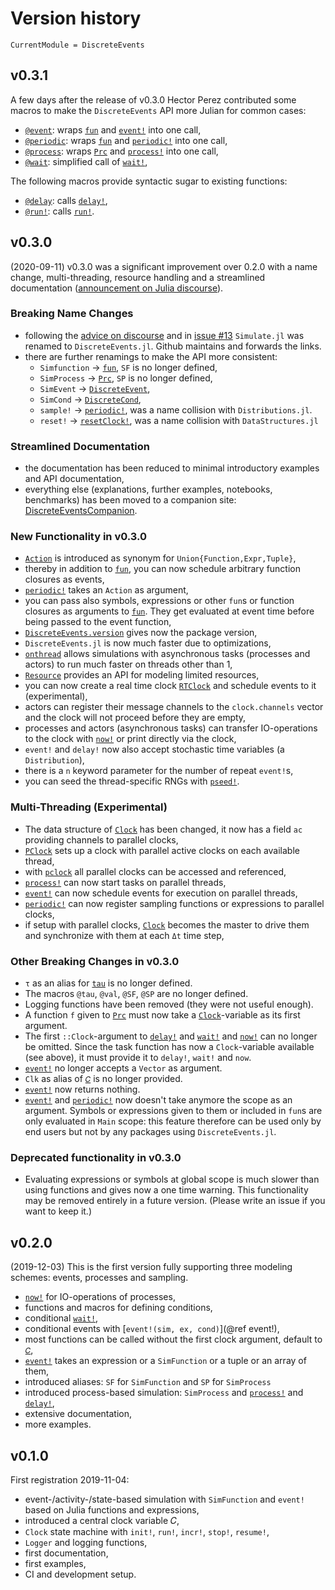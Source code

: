 # Version history

```@meta
CurrentModule = DiscreteEvents
```
## v0.3.1
A few days after the release of v0.3.0 Hector Perez contributed some macros to make the `DiscreteEvents` API more Julian for common cases:

- [`@event`](@ref): wraps [`fun`](@ref) and [`event!`](@ref) into one call,
- [`@periodic`](@ref): wraps [`fun`](@ref) and [`periodic!`](@ref) into one call,
- [`@process`](@ref): wraps [`Prc`](@ref) and [`process!`](@ref) into one call,
- [`@wait`](@ref): simplified call of [`wait!`](@ref),

The following macros provide syntactic sugar to existing functions:

- [`@delay`](@ref): calls [`delay!`](@ref),
- [`@run!`](@ref): calls [`run!`](@ref).

## v0.3.0

(2020-09-11) v0.3.0 was a significant improvement over 0.2.0 with a name change, multi-threading, resource handling and a streamlined documentation ([announcement on Julia discourse](https://discourse.julialang.org/t/ann-discreteevents-0-3/46477)).

### Breaking Name Changes

- following the [advice on discourse](https://discourse.julialang.org/t/simulate-v0-2-0-a-julia-package-for-discrete-event-simulation/31822) and in
  [issue #13](https://github.com/pbayer/DiscreteEvents.jl/issues/13) `Simulate.jl` was renamed to `DiscreteEvents.jl`. Github maintains and forwards the links.
- there are further renamings to make the API more consistent:
  - `Simfunction` → [`fun`](@ref), `SF` is no longer defined,
  - `SimProcess` → [`Prc`](@ref), `SP` is no longer defined,
  - `SimEvent` → [`DiscreteEvent`](@ref),
  - `SimCond` → [`DiscreteCond`](@ref),
  - `sample!` → [`periodic!`](@ref), was a name collision with `Distributions.jl`.
  - `reset!` → [`resetClock!`](@ref), was a name collision with `DataStructures.jl`

### Streamlined Documentation

- the documentation has been reduced to minimal introductory examples and API documentation,
- everything else (explanations, further examples, notebooks, benchmarks) has been moved to a companion site: [DiscreteEventsCompanion](https://github.com/pbayer/DiscreteEventsCompanion.jl).

### New Functionality in v0.3.0

- [`Action`](@ref) is introduced as synonym for `Union{Function,Expr,Tuple}`,
- thereby in addition to [`fun`](@ref), you can now schedule arbitrary function closures as events,  
- [`periodic!`](@ref) takes an `Action` as argument,
- you can pass also symbols, expressions or other `fun`s or function closures as arguments to [`fun`](@ref). They get evaluated at event time before being passed to the event function,
- [`DiscreteEvents.version`](@ref) gives now the package version,
- `DiscreteEvents.jl` is now much faster due to optimizations,
- [`onthread`](@ref) allows simulations with asynchronous tasks (processes and actors) to run much faster on threads other than 1,
- [`Resource`](@ref) provides an API for modeling limited resources,
- you can now create a real time clock [`RTClock`](@ref) and schedule events to it (experimental),
- actors can register their message channels to the `clock.channels` vector and the clock will not proceed before they are empty,
- processes and actors (asynchronous tasks) can transfer IO-operations to the clock with [`now!`](@ref) or print directly via the clock,
- `event!` and `delay!` now also accept stochastic time variables (a `Distribution`),
- there is a `n` keyword parameter for the number of repeat `event!`s,
- you can seed the thread-specific RNGs with [`pseed!`](@ref).

### Multi-Threading (Experimental)

- The data structure of [`Clock`](@ref) has been changed, it now has a field `ac` providing channels to parallel clocks,  
- [`PClock`](@ref) sets up a clock with parallel active clocks on each available thread,
- with [`pclock`](@ref) all parallel clocks can be accessed and referenced,
- [`process!`](@ref) can now start tasks on parallel threads,
- [`event!`](@ref) can now schedule events for execution on parallel threads,
- [`periodic!`](@ref) can now register sampling functions or expressions to parallel clocks,
- if setup with parallel clocks, [`Clock`](@ref) becomes the master to drive them and synchronize with them at each `Δt` time step,

### Other Breaking Changes in v0.3.0

- `τ` as an alias for [`tau`](@ref) is no longer defined.
- The macros `@tau`, `@val`, `@SF`, `@SP` are no longer defined.
- Logging functions have been removed (they were not useful enough).
- A function `f` given to [`Prc`](@ref) must now take a
  [`Clock`](@ref)-variable as its first argument.
- The first `::Clock`-argument to [`delay!`](@ref) and [`wait!`](@ref) and [`now!`](@ref) can no  longer be omitted. Since the task function has now a `Clock`-variable available (see above), it must provide it to `delay!`, `wait!` and `now`.
- [`event!`](@ref) no longer accepts a `Vector` as argument.
- `Clk` as alias of [`𝐶`](@ref) is no longer provided.
- [`event!`](@ref) now returns nothing.
- [`event!`](@ref) and [`periodic!`](@ref) now doesn't take anymore the scope as an argument. Symbols or expressions given to them or included in `fun`s are only evaluated in `Main` scope: this feature therefore can be used only by end users but not by any packages using `DiscreteEvents.jl`.

### Deprecated functionality in v0.3.0

- Evaluating expressions or symbols at global scope is much slower than using functions and gives now a one time warning. This functionality may be removed entirely in a future version. (Please write an issue if you want to keep it.)

## v0.2.0

(2019-12-03) This is the first version fully supporting three modeling schemes: events, processes and sampling.

- [`now!`](@ref) for IO-operations of processes,
- functions and macros for defining conditions,
- conditional [`wait!`](@ref),
- conditional events with [`event!(sim, ex, cond)`](@ref event!),
- most functions can be called without the first clock argument, default to [`𝐶`](@ref),
- [`event!`](@ref) takes an expression or a `SimFunction` or a tuple or an array of them,
- introduced aliases: `SF` for `SimFunction` and `SP` for `SimProcess`
- introduced process-based simulation: `SimProcess` and [`process!`](@ref) and [`delay!`](@ref),
- extensive documentation,
- more examples.

## v0.1.0

First registration 2019-11-04:

- event-/activity-/state-based simulation with `SimFunction` and `event!` based on Julia functions and expressions,
- introduced a central clock variable 𝐶,
- `Clock` state machine with `init!`, `run!`, `incr!`, `stop!`, `resume!`,
- `Logger` and logging functions,
- first documentation,
- first examples,
- CI and development setup.
